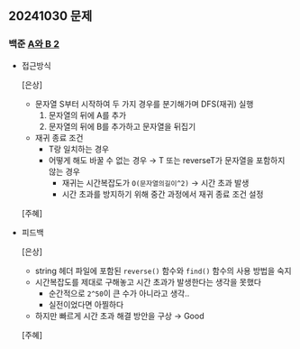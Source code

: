 ## 20241030 문제

### 백준 [A와 B 2](https://www.acmicpc.net/problem/12919)

- 접근방식

  [은상]
  - 문자열 S부터 시작하여 두 가지 경우를 분기해가며 DFS(재귀) 실행
    1. 문자열의 뒤에 A를 추가
    2. 문자열의 뒤에 B를 추가하고 문자열을 뒤집기
  - 재귀 종료 조건
    - T랑 일치하는 경우
    - 어떻게 해도 바꿀 수 없는 경우 → T 또는 reverseT가 문자열을 포함하지 않는 경우
        - 재귀는 시간복잡도가 `O(문자열의길이^2)` → 시간 초과 발생
        - 시간 초과를 방지하기 위해 중간 과정에서 재귀 종료 조건 설정

  [주혜]
  
- 피드백

  [은상]
  - string 헤더 파일에 포함된 `reverse()` 함수와 `find()` 함수의 사용 방법을 숙지
  - 시간복잡도를 제대로 구해놓고 시간 초과가 발생한다는 생각을 못했다
    - 순간적으로 `2^50`이 큰 수가 아니라고 생각..
    - 실전이었다면 아찔하다
  - 하지만 빠르게 시간 초과 해결 방안을 구상 → Good
 
  [주혜]
